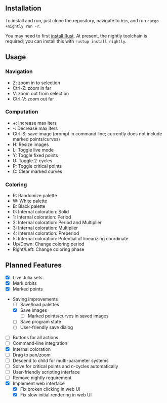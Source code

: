 ## Installation

To install and run, just clone the repository, navigate to `bin`, and run `cargo +nightly run -r`.

You may need to first [install Rust](https://rustup.rs/). At present, the nightly toolchain is required; you can install this with `rustup install nightly`.

## Usage

### Navigation
- Z: zoom in to selection
- Ctrl-Z: zoom in far
- V: zoom out from selection
- Ctrl-V: zoom out far

### Computation
- +: Increase max iters
- -: Decrease max iters
- Ctrl-S: save image (prompt in command line; currently does not include marked points/curves)
- H: Resize images
- L: Toggle live mode
- Y: Toggle fixed points
- U: Toggle 2-cycles
- P: Toggle critical points
- C: Clear marked curves

### Coloring
- R: Randomize palette
- W: White palette
- B: Black palette
- 0: Internal coloration: Solid
- 1: Internal coloration: Period
- 2: Internal coloration: Period and Multiplier
- 3: Internal coloration: Multiplier
- 4: Internal coloration: Preperiod
- 5: Internal coloration: Potential of linearizing coordinate
- Up/Down: Change coloring period
- Right/Left: Change coloring phase

## Planned Features
- [x] Live Julia sets
- [x] Mark orbits
- [x] Marked points
- Saving improvements
  - [ ] Save/load palettes
  - [x] Save images
    - [ ] Marked points/curves in saved images
  - [ ] Save program state
  - [ ] User-friendly save dialog
- [ ] Buttons for all actions
- [ ] Command-line integration
- [x] Internal coloration
- [ ] Drag to pan/zoom
- [ ] Descend to child for multi-parameter systems
- [ ] Solve for critical points and $n$-cycles automatically
- [ ] User-friendly scripting interface
- [ ] Remove nightly requirement
- [x] Implement web interface
  - [x] Fix broken clicking in web UI
  - [x] Fix slow initial rendering in web UI
